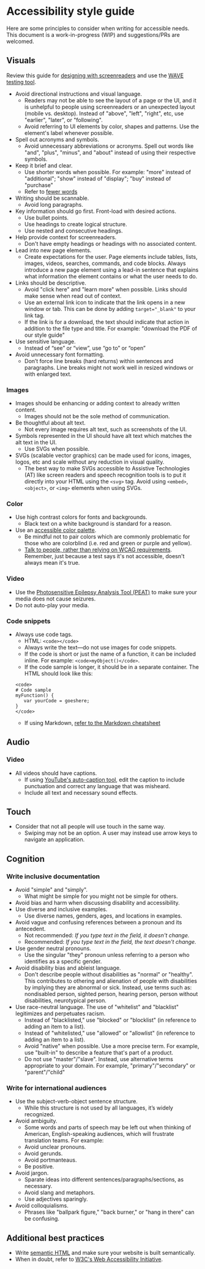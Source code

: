 # Accessibility style guide

Here are some principles to consider when writing for accessible needs. This document is a work-in-progress (WIP) and suggestions/PRs are welcomed.

## Visuals

Review this guide for [designing with screenreaders](https://webaim.org/techniques/screenreader/) and use the [WAVE testing tool](http://wave.webaim.org/).

- Avoid directional instructions and visual language.
   - Readers may not be able to see the layout of a page or the UI, and it is unhelpful to people using screenreaders or an unexpected layout (mobile vs. desktop). Instead of "above", "left", "right", etc, use "earlier", "later", or "following".
   - Avoid referring to UI elements by color, shapes and patterns. Use the element's label whenever possible.
- Spell out acronyms and symbols.
   - Avoid unnecessary abbreviations or acronyms. Spell out words like "and", "plus", "minus", and "about" instead of using their respective symbols.
- Keep it brief and clear.
   - Use shorter words when possible. For example: "more" instead of "additional"; "show" instead of "display"; "buy" instead of "purchase"
   - Refer to [fewer words](../style/fewer-words.md)
- Writing should be scannable.
   - Avoid long paragraphs.
- Key information should go first. Front-load with desired actions.
   - Use bullet points.
   - Use headings to create logical structure.
   - Use nested and consecutive headings.
- Help provide context for screenreaders.
   - Don't have empty headings or headings with no associated content.
- Lead into new page elements.
   - Create expectations for the user. Page elements include tables, lists, images, videos, searches, commands, and code blocks. Always introduce a new page element using a lead-in sentence that explains what information the element contains or what the user needs to do.
- Links should be descriptive. 
   - Avoid "click here" and "learn more" when possible. Links should make sense when read out of context.
   - Use an external link icon to indicate that the link opens in a new window or tab. This can be done by adding `target="_blank"` to your link tag.
   - If the link is for a download, the text should indicate that action in addition to the file type and title. For example: "download the PDF of our style guide"
- Use sensitive language.
   - Instead of “see” or “view”, use “go to” or “open”
- Avoid unnecessary font formatting.
   - Don’t force line breaks (hard returns) within sentences and paragraphs. Line breaks might not work well in resized windows or with enlarged text.

### Images

- Images should be enhancing or adding context to already written content.
   - Images should not be the sole method of communication. 
- Be thoughtful about alt text. 
   - Not every image requires alt text, such as screenshots of the UI.
- Symbols represented in the UI should have alt text which matches the alt text in the UI.
   - Use SVGs when possible.
- SVGs (scalable vector graphics) can be made used for icons, images, logos, etc and scale without any reduction in visual quality.
   - The best way to make SVGs accessible to Assistive Technologies (AT) like screen readers and speech recognition tools is to put it directly into your HTML using the `<svg>` tag. Avoid using `<embed>`, `<object>`, or `<img>` elements when using SVGs.

### Color

- Use high contrast colors for fonts and backgrounds.
   - Black text on a white background is standard for a reason.
- Use an [accessible color palette](http://colorsafe.co/).
   - Be mindful not to pair colors which are commonly problematic for those who are colorblind (i.e. red and green or purple and yellow).
   - [Talk to people, rather than relying on WCAG requirements](https://uxmovement.com/buttons/the-myths-of-color-contrast-accessibility/). Remember, just because a test says it's not accessible, doesn't always mean it's true.

### Video

- Use the [Photosensitive Epilepsy Analysis Tool (PEAT)](https://trace.umd.edu/peat) to make sure your media does not cause seizures.
- Do not auto-play your media. 

### Code snippets

- Always use code tags. 
   - HTML: `<code></code>`
   - Always write the text&mdash;do not use images for code snippets.
   - If the code is short or just the name of a function, it can be included inline. For example: `<code>myObject()</code>`.
   - If the code sample is longer, it should be in a separate container. The HTML should look like this:
   ```
   <code>
   # Code sample
   myFunction() {
      var yourCode = goeshere;
   }
   </code>
   ```
   - If using Markdown, [refer to the Markdown cheatsheet](https://github.com/adam-p/markdown-here/wiki/Markdown-Cheatsheet#code)

## Audio

### Video

- All videos should have captions.
   - If using [YouTube's auto-caption tool](https://support.google.com/youtube/answer/6373554?hl=en), edit the caption to include punctuation and correct any language that was misheard.
   - Include all text and necessary sound effects.

## Touch

- Consider that not all people will use touch in the same way. 
   - Swiping may not be an option⁠. A user may instead use arrow keys to navigate an application.

## Cognition

### Write inclusive documentation

- Avoid "simple" and "simply".
   - What might be simple for you might not be simple for others.
- Avoid bias and harm when discussing disability and accessibility.
- Use diverse and inclusive examples.
   - Use diverse names, genders, ages, and locations in examples. 
- Avoid vague and confusing references between a pronoun and its antecedent.
   - Not recommended: _If you type text in the field, it doesn't change._
   - Recommended: _If you type text in the field, the text doesn't change._
- Use gender neutral pronouns.
   - Use the singular "they" pronoun unless referring to a person who identifies as a specific gender.
- Avoid disability bias and ableist language.
   - Don't describe people without disabilities as "normal" or "healthy". This contributes to othering and alienation of people with disabilities by implying they are abnormal or sick. Instead, use terms such as: nondisabled person, sighted person, hearing person, person without disabilities, neurotypical person.
- Use race-neutral language. The use of "whitelist" and "blacklist" legitimizes and perpetuates racism. 
   - Instead of "blacklisted," use "blocked" or "blocklist" (in reference to adding an item to a list).
   - Instead of "whitelisted," use "allowed" or "allowlist" (in reference to adding an item to a list).
   - Avoid "native" when possible. Use a more precise term. For example, use "built-in" to describe a feature that's part of a product.
   - Do not use "master"/"slave". Instead, use alternative terms appropriate to your domain. For example, "primary"/"secondary" or "parent"/"child"
   
### Write for international audiences

- Use the subject-verb-object sentence structure.
   - While this structure is not used by all languages, it’s widely recognized.
- Avoid ambiguity.
   - Some words and parts of speech may be left out when thinking of American, English-speaking audiences, which will frustrate translation teams. For example:
   - Avoid unclear pronouns.
   - Avoid gerunds.
   - Avoid portmanteaus.
   - Be positive.
- Avoid jargon.
   - Sparate ideas into different sentences/paragraphs/sections, as necessary.
   - Avoid slang and metaphors.
   - Use adjectives sparingly.
- Avoid colloquialisms.
   - Phrases like "ballpark figure," "back burner," or "hang in there" can be confusing.

## Additional best practices

- Write [semantic HTML](https://developer.mozilla.org/en-US/docs/Learn/Accessibility/HTML) and make sure your website is built semantically.
- When in doubt, refer to [W3C's Web Accessibility Initiative](https://www.w3.org/WAI/).

